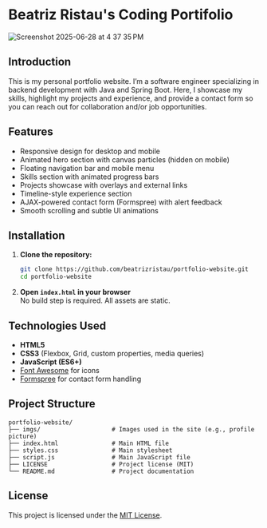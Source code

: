# Beatriz Ristau's Coding Portifolio

![Screenshot 2025-06-28 at 4 37 35 PM](https://github.com/user-attachments/assets/dbf73f94-8875-40ca-b32d-25fc46b57c3c)

## Introduction
This is my personal portfolio website. I’m a software engineer specializing in backend development with Java and Spring Boot. Here, I showcase my skills, highlight my projects and experience, and provide a contact form so you can reach out for collaboration and/or job opportunities.

## Features
- Responsive design for desktop and mobile
- Animated hero section with canvas particles (hidden on mobile)
- Floating navigation bar and mobile menu
- Skills section with animated progress bars
- Projects showcase with overlays and external links
- Timeline-style experience section
- AJAX-powered contact form (Formspree) with alert feedback
- Smooth scrolling and subtle UI animations

## Installation

1. **Clone the repository:**
   ```bash
   git clone https://github.com/beatrizristau/portfolio-website.git
   cd portfolio-website
   ```

2. **Open `index.html` in your browser**  
No build step is required. All assets are static.

## Technologies Used
- **HTML5**
- **CSS3** (Flexbox, Grid, custom properties, media queries)
- **JavaScript (ES6+)**
- [Font Awesome](https://fontawesome.com/) for icons
- [Formspree](https://formspree.io/) for contact form handling

## Project Structure
```
portfolio-website/
├── imgs/                    # Images used in the site (e.g., profile picture)
├── index.html               # Main HTML file
├── styles.css               # Main stylesheet
├── script.js                # Main JavaScript file
├── LICENSE                  # Project license (MIT)
└── README.md                # Project documentation
```

## License
This project is licensed under the [MIT License](LICENSE).
